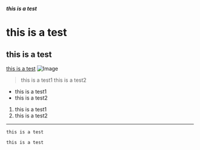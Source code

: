 ***this is a test***
# this is a test
## this is a test
[this is a test](https://ucsd-cse15l-s23.github.io/)
![Image](http://url/a.png)
> this is a test1
> this is a test2
* this is a test1
* this is a test2
1. this is a test1
2. this is a test2
---
`this is a test`
```
this is a test
```
